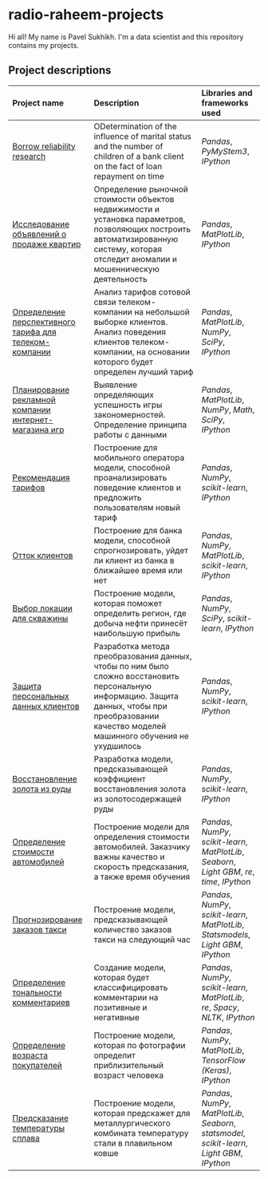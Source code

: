 # radio-raheem-projects

Hi all! My name is Pavel Sukhikh. I'm a data scientist and this repository contains my projects.

## Project descriptions

| Project name | Description | Libraries and frameworks used | 
| :---------------------- | :---------------------- | :---------------------- |
| [Borrow reliability research](borrow_reliability_research) | ОDetermination of the influence of marital status and the number of children of a bank client on the fact of loan repayment on time| *Pandas*, *PyMyStem3*, *IPython* |
| [Исследование объявлений о продаже квартир](appartment_sales_ads_research) | Определение рыночной стоимости объектов недвижимости и установка параметров, позволяющих построить автоматизированную систему, которая отследит аномалии и мошенническую деятельность| *Pandas*, *MatPlotLib*, *IPython* |
| [Определение перспективного тарифа для телеком-компании](perspective_plan_telecom_company) | Анализ тарифов сотовой связи телеком-компании на небольшой выборке клиентов. Анализ поведения клиентов телеком-компании, на основании которого будет определен лучший тариф| *Pandas*, *MatPlotLib*, *NumPy*, *SciPy*, *IPython* |
| [Планирование рекламной компании интернет-магазина игр](advertising_campaign_planning) | Выявление определяющих успешность игры закономерностей. Определение принципа работы с данными| *Pandas*, *MatPlotLib*, *NumPy*, *Math*, *SciPy*, *IPython* |
| [Рекомендация тарифов](plan_recommendation) | Построение для мобильного оператора модели, способной проанализировать поведение клиентов и предложить пользователям новый тариф| *Pandas*, *NumPy*, *scikit-learn*, *IPython* |
| [Отток клиентов](clients_churn) | Построение для банка модели, способной спрогнозировать, уйдет ли клиент из банка в ближайшее время или нет| *Pandas*, *NumPy*, *MatPlotLib*, *scikit-learn*, *IPython* |
| [Выбор локации для скважины](сhoosing_location_for_a_well) | Построение модели, которая поможет определить регион, где добыча нефти принесёт наибольшую прибыль| *Pandas*, *NumPy*, *SciPy*, *scikit-learn*, *IPython* |
| [Защита персональных данных клиентов](protection_of_personal_information) | Разработка метода преобразования данных, чтобы по ним было сложно восстановить персональную информацию. Защита данных, чтобы при преобразовании качество моделей машинного обучения не ухудшилось| *Pandas*, *NumPy*, *scikit-learn*, *IPython* |
| [Восстановление золота из руды](recovery_of_gold_from_ore) | Разработка модели, предсказывающей коэффициент восстановления золота из золотосодержащей руды| *Pandas*, *NumPy*, *scikit-learn*, *IPython* |
| [Определение стоимости автомобилей](determing_cost_of_cars) | Построение модели для определения стоимости автомобилей. Заказчику важны качество и скорость предсказания, а также время обучения| *Pandas*, *NumPy*, *scikit-learn*, *MatPlotLib*, *Seaborn*, *Light GBM*, *re*, *time*, *IPython* |
| [Прогнозирование заказов такси](forecasting_taxi_orders) | Построение модели, предсказывающей количество заказов такси на следующий час| *Pandas*, *NumPy*, *scikit-learn*, *MatPlotLib*, *Statsmodels*, *Light GBM*, *IPython* |
| [Определение тональности комментариев](sentiment_classification_of_comments) | Создание модели, которая будет классифицировать комментарии на позитивные и негативные| *Pandas*, *NumPy*, *scikit-learn*, *MatPlotLib*, *re*, *Spacy*, *NLTK*, *IPython* |
| [Определение возраста покупателей](determining_the_age_of_buyers) | Построение модели, которая по фотографии определит приблизительный возраст человека| *Pandas*, *NumPy*, *MatPlotLib*, *TensorFlow (Keras)*, *IPython* |
| [Предсказание температуры сплава](alloy_temperature_prediction) | Построение модели, которая предскажет для металлургического комбината температуру стали в плавильном ковше| *Pandas*, *NumPy*, *MatPlotLib*, *Seaborn*, *statsmodel*, *scikit-learn*, *Light GBM*, *IPython* |
